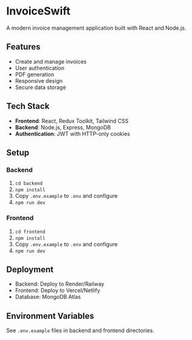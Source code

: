 # InvoiceSwift

A modern invoice management application built with React and Node.js.

## Features

- Create and manage invoices
- User authentication
- PDF generation
- Responsive design
- Secure data storage

## Tech Stack

- **Frontend**: React, Redux Toolkit, Tailwind CSS
- **Backend**: Node.js, Express, MongoDB
- **Authentication**: JWT with HTTP-only cookies

## Setup

### Backend
1. `cd backend`
2. `npm install`
3. Copy `.env.example` to `.env` and configure
4. `npm run dev`

### Frontend
1. `cd frontend`
2. `npm install`
3. Copy `.env.example` to `.env` and configure
4. `npm run dev`

## Deployment

- Backend: Deploy to Render/Railway
- Frontend: Deploy to Vercel/Netlify
- Database: MongoDB Atlas

## Environment Variables

See `.env.example` files in backend and frontend directories.